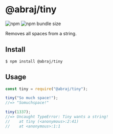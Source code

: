 # @abraj/tiny

![npm](https://img.shields.io/npm/v/@abraj/tiny)
![npm bundle size](https://img.shields.io/bundlephobia/min/@abraj/tiny)

Removes all spaces from a string.

## Install

```
$ npm install @abraj/tiny
```

## Usage

```js
const tiny = require("@abraj/tiny");

tiny("So much space!");
//=> "Somuchspace!"

tiny(1337);
//=> Uncaught TypeError: Tiny wants a string!
//    at tiny (<anonymous>:2:41)
//    at <anonymous>:1:1
```
